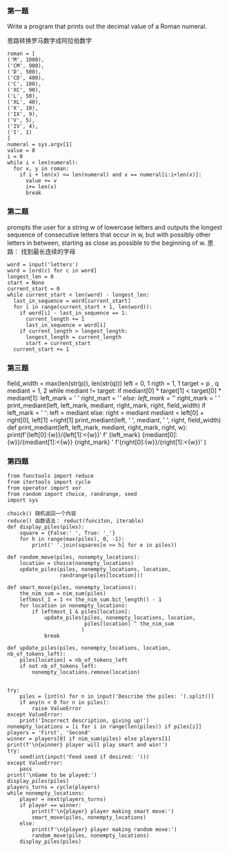 ### 第一题
Write a program that prints out the decimal value of a Roman numeral.

思路转换罗马数字成阿拉伯数字

    roman = [
    ('M', 1000),
    ('CM', 900),
    ('D', 500),
    ('CD', 400),
    ('C', 100),
    ('XC', 90),
    ('L', 50),
    ('XL', 40),
    ('X', 10),
    ('IX', 9),
    ('V', 5),
    ('IV', 4),
    ('I', 1)
    ]
    numeral = sys.argv[1]
    value = 0 
    i = 0
    while i < len(numeral):
      for x, y in roman:
        if i + len(x) <= len(numeral) and x == numeral[i:i+len(x)]:
          value += v
          i+= len(x)
          break

### 第二题
 prompts the user for a string w of lowercase letters and outputs the longest sequence of consecutive 
 letters that occur in w, but with possibly other letters in between, starting as close as possible to
 the beginning of w.
 思路： 找到最长连续的字母
 
    word = input('letters')
    word = [ord(c) for c in word]
    longest_len = 0
    start = None
    current_start = 0
    while current_start < len(word) - longest_len:
      last_in_sequence = word[current_start]
      for i in range(current_start + 1, len(word)):
        if word[i] - last_in_sequence == 1:
          current_length += 1
          last_in_sequence = word[i]
        if current_length > longest_length:
          longest_length = current_length
          start = current_start
      current_start += 1
    
 ### 第三题
   field_width = max(len(str(p)), len(str(q)))
   left = 0, 1
   rigth = 1, 1
   target = p , q
   mediant = 1, 2
   while mediant != target:
    if mediant[0] * target[1] < target[0] * mediant[1]:
      left_mark = ' '
      right_mart = '*'
    else:
      left_mark = '*'
      right_mark = ' '
    print_mediant(left, left_mark, mediant, right_mark, right, field_width)
    if left_mark = ' ':
      left = mediant
    else:
      right = mediant
    mediant = left[0] + right[0], left[1] +right[1]
  print_mediant(left, ' ', mediant, ' ', right, field_width)
  def print_mediant(left, left_mark, mediant, right_mark, right, w):
    print(f'{left[0]:{w}}/{left[1]:<{w}}'
          f'  {left_mark}  {mediant[0]:{w}}/{mediant[1]:<{w}}  {right_mark}  '
          f'{right[0]:{w}}/{right[1]:<{w}}'
         )

  ### 第四题
    from functools import reduce
    from itertools import cycle
    from operator import xor
    from random import choice, randrange, seed
    import sys
    
    choick() 随机返回一个内容
    reduce() 函数语法： reduct(funciton, iterable)
    def display_piles(piles):
        square = {False:' ', True: '_'}
        for h in range(max(piles), 0, -1):
            print(' '.join(squares[e >= h] for e in piles))
            
    def random_move(piles, nonempty_locations):
        location = choice(nonempty_locations)
        update_piles(piles, nonempty_locations, location,
                     randrange(piles[location]))

    def smart_move(piles, nonempty_locations):
        the_nim_sum = nim_sum(piles)
        leftmost_1 = 1 << the_nim_sum.bit_length() - 1
        for location in nonempty_locations:
            if leftmost_1 & piles[location]:
                update_piles(piles, nonempty_locations, location,
                             piles[location] ^ the_nim_sum
                            )
                break

    def update_piles(piles, nonempty_locations, location, nb_of_tokens_left):
        piles[location] = nb_of_tokens_left
        if not nb_of_tokens_left:
            nonempty_locations.remove(location)


    try:
        piles = [int(n) for n in input('Describe the piles: ').split()]
        if any(n < 0 for n in piles):
            raise ValueError
    except ValueError:
        print('Incorrect description, giving up!')
    nonempty_locations = [i for i in range(len(piles)) if piles[i]]
    players = 'First', 'Second'
    winner = players[0] if nim_sum(piles) else players[1]
    print(f'\n{winner} player will play smart and win!')
    try:
        seed(int(input('Feed seed if desired: ')))
    except ValueError:
        pass
    print('\nGame to be played:')
    display_piles(piles)
    players_turns = cycle(players)
    while nonempty_locations:
        player = next(players_turns)
        if player == winner:
            print(f'\n{player} player making smart move:')
            smart_move(piles, nonempty_locations)
        else:
            print(f'\n{player} player making random move:')
            random_move(piles, nonempty_locations)
        display_piles(piles)
                 
    
    
